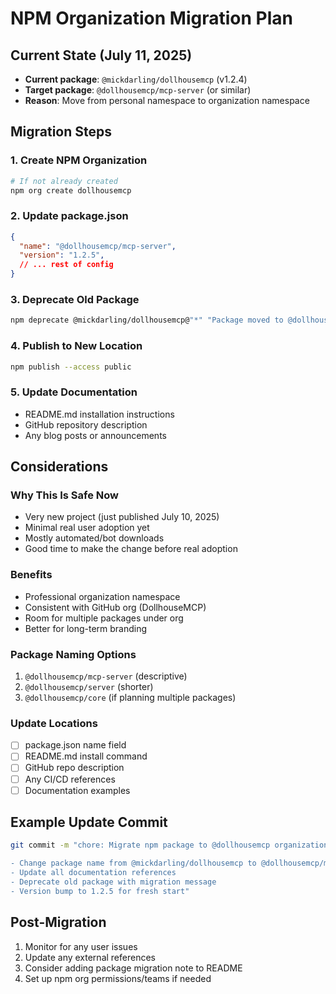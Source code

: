 # NPM Organization Migration Plan

## Current State (July 11, 2025)
- **Current package**: `@mickdarling/dollhousemcp` (v1.2.4)
- **Target package**: `@dollhousemcp/mcp-server` (or similar)
- **Reason**: Move from personal namespace to organization namespace

## Migration Steps

### 1. Create NPM Organization
```bash
# If not already created
npm org create dollhousemcp
```

### 2. Update package.json
```json
{
  "name": "@dollhousemcp/mcp-server",
  "version": "1.2.5",
  // ... rest of config
}
```

### 3. Deprecate Old Package
```bash
npm deprecate @mickdarling/dollhousemcp@"*" "Package moved to @dollhousemcp/mcp-server"
```

### 4. Publish to New Location
```bash
npm publish --access public
```

### 5. Update Documentation
- README.md installation instructions
- GitHub repository description
- Any blog posts or announcements

## Considerations

### Why This Is Safe Now
- Very new project (just published July 10, 2025)
- Minimal real user adoption yet
- Mostly automated/bot downloads
- Good time to make the change before real adoption

### Benefits
- Professional organization namespace
- Consistent with GitHub org (DollhouseMCP)
- Room for multiple packages under org
- Better for long-term branding

### Package Naming Options
1. `@dollhousemcp/mcp-server` (descriptive)
2. `@dollhousemcp/server` (shorter)
3. `@dollhousemcp/core` (if planning multiple packages)

### Update Locations
- [ ] package.json name field
- [ ] README.md install command
- [ ] GitHub repo description
- [ ] Any CI/CD references
- [ ] Documentation examples

## Example Update Commit
```bash
git commit -m "chore: Migrate npm package to @dollhousemcp organization

- Change package name from @mickdarling/dollhousemcp to @dollhousemcp/mcp-server
- Update all documentation references
- Deprecate old package with migration message
- Version bump to 1.2.5 for fresh start"
```

## Post-Migration
1. Monitor for any user issues
2. Update any external references
3. Consider adding package migration note to README
4. Set up npm org permissions/teams if needed